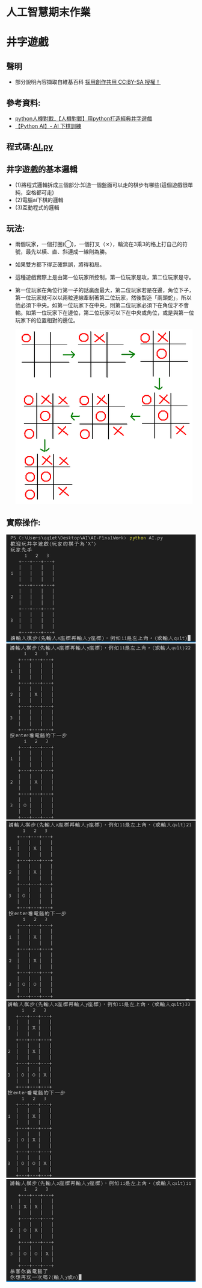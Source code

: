 # 人工智慧期末作業
# 井字遊戲
## 聲明
* 部分說明內容擷取自維基百科 
[採用創作共用 CC:BY-SA 授權！](https://zh.wikipedia.org/wiki/Wikipedia:CC_BY-SA_3.0%E5%8D%8F%E8%AE%AE%E6%96%87%E6%9C%AC)
## 參考資料:
* [python人機對戰_【人機對戰】用python打造經典井字遊戲](https://blog.csdn.net/weixin_39990250/article/details/111419831)
* [【Python AI】- AI 下棋訓練](https://www.youtube.com/watch?v=ESyTr-Ol-nY)

## 程式碼:[AI.py](https://github.com/weng0418/AI-FinalWork/blob/main/AI.py)

## 井字遊戲的基本邏輯
* (1)將程式邏輯拆成三個部分:知道一個盤面可以走的棋步有哪些(這個遊戲很單純，空格都可走)
* (2)電腦ai下棋的邏輯
* (3)互動程式的邏輯
 
## 玩法:
* 兩個玩家，一個打圈(◯)，一個打叉（✗），輪流在3乘3的格上打自己的符號，最先以橫、直、斜連成一線則為勝。

* 如果雙方都下得正確無誤，將得和局。

* 這種遊戲實際上是由第一位玩家所控制，第一位玩家是攻，第二位玩家是守。

* 第一位玩家在角位行第一子的話贏面最大，第二位玩家若是在邊，角位下子，第一位玩家就可以以兩粒連線牽制著第二位玩家，然後製造「兩頭蛇」，所以他必須下中央。如第一位玩家下在中央，則第二位玩家必須下在角位才不會輸。如第一位玩家下在邊位，第二位玩家可以下在中央或角位，或是與第一位玩家下的位置相對的邊位。

   <img src="img/Three-game.gif"> 

## 實際操作:
   <img src="img/1.png"> 
   <img src="img/2.png"> 
   <img src="img/3.png"> 
   <img src="img/4.png"> 
   <img src="img/5.png"> 